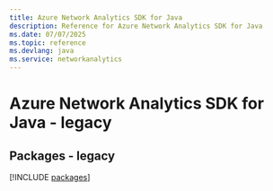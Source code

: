 ```yaml
---
title: Azure Network Analytics SDK for Java
description: Reference for Azure Network Analytics SDK for Java
ms.date: 07/07/2025
ms.topic: reference
ms.devlang: java
ms.service: networkanalytics
---
```

# Azure Network Analytics SDK for Java - legacy
## Packages - legacy
[!INCLUDE [packages](network-analytics-index.md)]